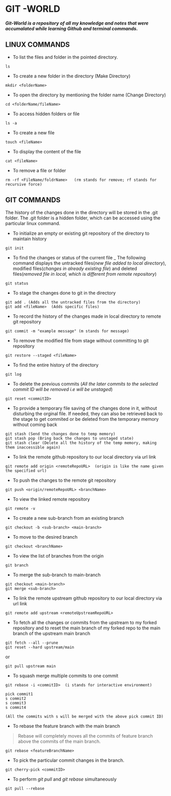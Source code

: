 # GIT -WORLD
***Git-World is a repository of all my knowledge and notes that were accumalated while learning Github and terminal commands.***


## LINUX COMMANDS

- To list the files and folder in the pointed directory.

```
ls
```
- To create a new folder in the directory (Make Directory)

```
mkdir <folderName>  
```

- To open the directory by mentioning the folder name (Change Directory) 

```
cd <folderName/fileName> 
```

- To access hidden folders or file

```
ls -a
```

- To create a new file

```
touch <fileName> 
```

- To display the content of the file

```
cat <fileName> 
```

- To remove a file or folder 

```
rm -rf <FileName/foldrName>   (rm stands for remove; rf stands for recursive force)
```


## GIT COMMANDS

The history of the changes done in the directory will be stored in the .git folder.
The .git folder is a hidden folder, which can be accessed using the particular linux command.

- To initialize an empty or existing git repository of the directory to maintain history

```
git init
```

- To find the changes or status of the current file 
    _ The following command displays the untracked files(_new file added to local directory_), modified files(_changes in already existing file_) and deleted files(_removed file in local, which is different from remote repository_)

```
git status
```
- To stage the changes done to git in the directory

```
git add . (Adds all the untracked files from the directory)
git add <fileName>  (Adds specific files)
```

-   To record the history of the changes made in local directory to remote git repository

```
git commit -m "example message" (m stands for message)
```

-   To remove the modified file from stage without committing to git repository

```
git restore --staged <fileName> 
```

- To find the entire history of the directory

```
git log
```

- To delete the previous commits (_All the later commits to the selected commit ID will be removed i.e will be unstaged_)

```
git reset <commitID> 
```

- To provide a temporary file saving of the changes done in it, without disturbing the orginal file. If needed, they can also be retrieved back to the stage to get commited or be deleted from the temporary memory without coming back

```
git stash (Send the changes done to temp memory)
git stash pop (Bring back the changes to unstaged state)
git stash clear (Delete all the history of the temp memory, making them inaccessible again)
```

- To link the remote github repository to our local directory via url link

```
git remote add origin <remoteRepoURL>  (origin is like the name given the specified url)
```

- To push the changes to the remote git repository

```
git push <origin/remoteRepoURL> <branchName> 
```

- To view the linked remote repository

```
git remote -v
```

- To create a new sub-branch from an existing branch

```
git checkout -b <sub-branch> <main-branch> 
```

- To move to the desired branch

```
git checkout <branchName> 
```

- To view the list of branches from the origin 

```
git branch
```

- To merge the sub-branch to main-branch

```
git checkout <main-branch> 
git merge <sub-branch> 
```

- To link the remote upstream github repository to our local directory via url link

```
git remote add upstream <remoteUpstreamRepoURL> 
```

- To fetch all the changes or commits from the upstream to my forked repository and to reset the main branch of my forked repo to the main branch of the upstream main branch

```
git fetch --all --prune
git reset --hard upstream/main
```
or 

```
git pull upstream main
```

- To squash merge multiple commits to one commit

```
git rebase -i <commitID>  (i stands for interactive environment)

pick commit1
s commit2
s commit3
s commit4

(All the commits with s will be merged with the above pick commit ID)
```

- To rebase the feature branch with the main branch 
> Rebase will completely moves all the commits of feature branch above the commits of the main branch.

```
git rebase <featureBranchName>
```

- To pick the particular commit changes in the branch.

```
git cherry-pick <commitID>
```

- To perform _git pull_ and _git rebase_ simultaneously

```
git pull --rebase
``` 











